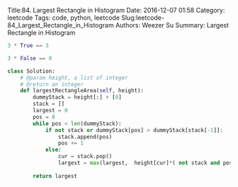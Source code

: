 Title:84. Largest Rectangle in Histogram 
Date: 2016-12-07 01:58
Category: leetcode
Tags: code, python, leetcode
Slug:leetcode-84_Largest_Rectangle_in_Histogram 
Authors: Weezer Su
Summary: Largest Rectangle in Histogram

```python
3 * True == 3

3 * False == 0
```

```python
class Solution:
    # @param height, a list of integer
    # @return an integer
    def largestRectangleArea(self, height):
        dummyStack = height[:] + [0]
        stack = []
        largest = 0
        pos = 0
        while pos < len(dummyStack):
            if not stack or dummyStack[pos] > dummyStack[stack[-1]]:
                stack.append(pos)
                pos += 1
            else:
                cur = stack.pop()
                largest = max(largest,  height[cur]*( not stack and pos or pos - stack[-1] - 1))
        
        return largest
```

